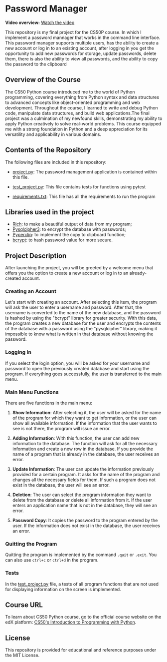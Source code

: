 # Password Manager

**Video overview:** [Watch the video](https://youtu.be/0ySJU_u5Eso)

This repository is my final project for the CS50P course. In which I implement a password mannager that works in the command line interface. This password manager supports multiple users, has the ability to create a new account or log in to an existing account, after logging in you get the opportunity to add new passwords for storage, update passwords, delete them, there is also the ability to view all passwords, and the ability to copy the password to the clipboard


## Overview of the Course
The CS50 Python course introduced me to the world of Python programming, covering everything from Python syntax and data structures to advanced concepts like object-oriented programming and web development. Throughout the course, I learned to write and debug Python code, manipulate data structures, and build web applications.The final project was a culmination of my newfound skills, demonstrating my ability to apply Python creatively to solve real-world problems. This course equipped me with a strong foundation in Python and a deep appreciation for its versatility and applicability in various domains.


## Contents of the Repository
The following files are included in this repository:

- [project.py](project.py): The password management application is contained within this file.

- [test_project.py](test_project.py): This file contains tests for functions using pytest

- [requirements.txt](requirements.txt): This file has all the requirements to run the program


## Libraries used in the project
- [Rich](https://rich.readthedocs.io/en/stable/): to make a beautiful output of data from my program;
- [Pysqlcipher3](https://github.com/rigglemania/pysqlcipher3): to encrypt the database with passwords;
- [Pyperclip](https://github.com/asweigart/pyperclip): to implement the copy to clipboard function;
- [bcrypt](https://pypi.org/project/bcrypt/): to hash password value for more secure.
  

## Project Description

After launching the project, you will be greeted by a welcome menu that offers you the option to create a new account or log in to an already-created account.

### Creating an Account

Let's start with creating an account. After selecting this item, the program will ask the user to enter a username and password. After that, the username is converted to the name of the new database, and the password is hashed by using the "bcrypt" library for greater security. With this data, the program creates a new database for the user and encrypts the contents of the database with a password using the "pysqlcipher" library, making it impossible to know what is written in that database without knowing the password.

### Logging In

If you select the login option, you will be asked for your username and password to open the previously created database and start using the program. If everything goes successfully, the user is transferred to the main menu.

### Main Menu Functions

There are five functions in the main menu:

1. **Show Information**: After selecting it, the user will be asked for the name of the program for which they want to get information, or the user can show all available information. If the information that the user wants to see is not there, the program will issue an error.

2. **Adding Information**: With this function, the user can add new information to the database. The function will ask for all the necessary information and create a new row in the database. If you provide the name of a program that is already in the database, the user receives an error.

3. **Update Information**: The user can update the information previously provided for a certain program. It asks for the name of the program and changes all the necessary fields for them. If such a program does not exist in the database, the user will see an error.

4. **Deletion**: The user can select the program information they want to delete from the database or delete all information from it. If the user enters an application name that is not in the database, they will see an error.

5. **Password Copy**: It copies the password to the program entered by the user. If the information does not exist in the database, the user receives an error.

### Quitting the Program

Quitting the program is implemented by the command `.quit` or `.exit`. You can also use `ctrl+c` or `ctrl+d` in the program.

### Tests
In the [test_project.py](test_project.py) file, a tests of all program functions that are not used for displaying information on the screen is implemented.

## Course URL

To learn about CS50 Python course, go to the official course website on the edX platform: [CS50's Introduction to Programming with Python](https://www.edx.org/learn/python/harvard-university-cs50-s-introduction-to-programming-with-python).


## License

This repository is provided for educational and reference purposes under the MIT License.

